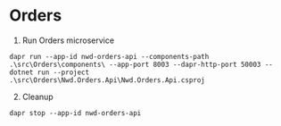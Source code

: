 # Orders


1. Run Orders microservice
```
dapr run --app-id nwd-orders-api --components-path .\src\Orders\components\ --app-port 8003 --dapr-http-port 50003 -- dotnet run --project  .\src\Orders\Nwd.Orders.Api\Nwd.Orders.Api.csproj
```

2. Cleanup
```
dapr stop --app-id nwd-orders-api
```